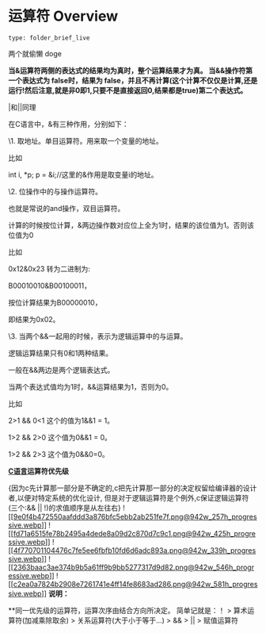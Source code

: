 # 运算符 Overview
 
```ccard
type: folder_brief_live
```
 
两个就偷懒 doge

**当&运算符两侧的表达式的结果均为真时，整个运算结果才为真。
当&&操作符第一个表达式为 false时，结果为 false，并且不再计算(这个计算不仅仅是计算,还是运行!然后注意,就是非0即1,只要不是直接返回0,结果都是true)第二个表达式。**

|和||同理





在C语言中，&有三种作用，分别如下：

\1. 取地址。单目运算符。用来取一个变量的地址。

比如

int i, *p;
p = &i;//这里的&作用是取变量i的地址。

\2. 位操作中的与操作运算符。

也就是常说的and操作，双目运算符。

计算的时候按位计算，&两边操作数对应位上全为1时，结果的该位值为1。否则该位值为0

比如

0x12&0x23 转为二进制为:

B00010010&B00100011，

按位计算结果为B00000010，

即结果为0x02。



\3. 当两个&&一起用的时候，表示为逻辑运算中的与运算。

逻辑运算结果只有0和1两种结果。

一般在&&两边是两个逻辑表达式。

当两个表达式值均为1时，&&运算结果为1，否则为0。

比如

2>1 && 0<1 这个的值为1&&1 = 1。

1>2 && 2>0 这个值为0&&1 = 0。

1>2 && 2>3 这个值为0&&0=0。

**[C语言](http://lib.csdn.net/base/c)运算符优先级**

 {因为c先计算那一部分是不确定的,c把先计算那一部分的决定权留给编译器的设计者,以便对特定系统的优化设计, 但是对于逻辑运算符是个例外,c保证逻辑运算符(三个:&& || !)的求值顺序是从左往右}
 ![[9e0f4b472550aafddd3a876bfc5ebb2ab251fe7f.png@942w_257h_progressive.webp]]
 ![[fd71a6515fe78b2495a4dede8a09d2c870d7c9c1.png@942w_425h_progressive.webp]]
 ![[4f770701104476c7fe5ee6fbfb10fd6d6adc893a.png@942w_339h_progressive.webp]]
 ![[2363baac3ae374b9b5a61ff9b9bb5277317d9d82.png@942w_546h_progressive.webp]]
 ![[c2ea0a7824b2908e7261741e4ff14fe8683ad286.png@942w_581h_progressive.webp]]
 **说明：**

  **同一优先级的运算符，运算次序由结合方向所决定。
  简单记就是：！ > 算术运算符(加减乘除取余) > 关系运算符(大于小于等于...) > && > || > 赋值运算符